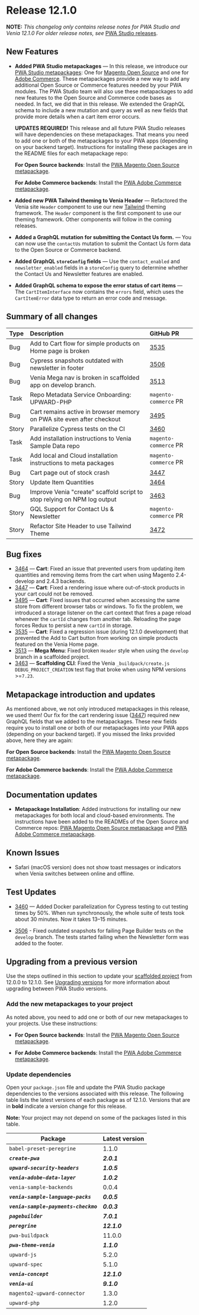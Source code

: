 # Release 12.1.0

**NOTE:**
_This changelog only contains release notes for PWA Studio and Venia 12.1.0_
_For older release notes, see_ [PWA Studio releases][].

## New Features

-  **Added PWA Studio metapackages** — In this release, we introduce our [PWA Studio metapackages][]: One for [Magento Open Source][] and one for [Adobe Commerce][]. These metapackages provide a new way to add any additional Open Source or Commerce features needed by your PWA modules. The PWA Studio team will also use these metapackages to add new features to the Open Source and Commerce code bases as needed. In fact, we did that in this release. We extended the GraphQL schema to include a new mutation and query as well as new fields that provide more details when a cart item error occurs.

    **UPDATES REQUIRED!** This release and all future PWA Studio releases will have dependencies on these metapackages. That means you need to add one or both of the metapackages to your PWA apps (depending on your backend target). Instructions for installing these packages are in the README files for each metapackage repo:

    **For Open Source backends**: Install the [PWA Magento Open Source metapackage][].

    **For Adobe Commerce backends**: Install the [PWA Adobe Commerce metapackage][].

-  **Added new PWA Tailwind theming to Venia Header** — Refactored the Venia site `Header` component to use our new [Tailwind](https://tailwindcss.com/) theming framework. The `Header` component is the first component to use our theming framework. Other components will follow in the coming releases.

-  **Added a GraphQL mutation for submitting the Contact Us form.** — You can now use the `contactUs` mutation to submit the Contact Us form data to the Open Source or Commerce backend.

-  **Added GraphQL `storeConfig` fields** — Use the `contact_enabled` and `newsletter_enabled` fields in a `storeConfig` query to determine whether the Contact Us and Newsletter features are enabled.

-  **Added GraphQL schema to expose the error status of cart items** — The `CartItemInterface` now contains the `errors` field, which uses the `CartItemError` data type to return an error code and message.

## Summary of all changes
| Type  | Description                                                                             | GitHub PR             |
| :---- | :-------------------------------------------------------------------------------------- | :-------------------- |
| Bug   | <!--PWA-2364-->Add to Cart flow for simple products on Home page is broken              | [3535][]              |
| Bug   | <!--PWA-2287-->Cypress snapshots outdated with newsletter in footer                     | [3506][]              |
| Bug   | <!--PWA-2286-->Venia Mega nav is broken in scaffolded app on develop branch.            | [3513][]              |
| Task  | <!--PWA-2251-->Repo Metadata Service Onboarding: UPWARD-PHP                             | `magento-commerce` PR |
| Bug   | <!--PWA-2190-->Cart remains active in browser memory on PWA site even after checkout    | [3495][]              |
| Story | <!--PWA-2154-->Parallelize Cypress tests on the CI                                      | [3460][]              |
| Task  | <!--PWA-2141-->Add installation instructions to Venia Sample Data repo                  | `magento-commerce` PR |
| Task  | <!--PWA-2140-->Add local and Cloud installation instructions to meta packages           | `magento-commerce` PR |
| Bug   | <!--PWA-2133-->Cart page out of stock crash                                             | [3447][]              |
| Story | <!--PWA-2132-->Update Item Quantities                                                   | [3464][]              |
| Bug   | <!--PWA-2131-->Improve Venia "create" scaffold script to stop relying on NPM log output | [3463][]              |
| Story | <!--PWA-2004-->GQL Support for Contact Us & Newsletter                                  | `magento-commerce` PR |
| Story | <!--PWA-1885-->Refactor Site Header to use Tailwind Theme                               | [3472][]              |

## Bug fixes

-  [3464][] — **Cart**: Fixed an issue that prevented users from updating item quantities and removing items from the cart when using Magento 2.4-develop and 2.4.3 backends.
-  [3447][] — **Cart**: Fixed a rendering issue where out-of-stock products in your cart could not be removed.
-  [3495][] — **Cart**: Fixed issues that occurred when accessing the same store from different browser tabs or windows. To fix the problem, we introduced a storage listener on the cart context that fires a page reload whenever the `cartId` changes from another tab. Reloading the page forces Redux to persist a new `cartId` in storage.
-  [3535][] — **Cart**: Fixed a regression issue (during 12.1.0 development) that prevented the Add to Cart button from working on simple products featured on the Venia Home page.
-  [3513][] — **Mega Menu**: Fixed broken `Header` style when using the `develop` branch in a scaffolded project.
-  [3463][] — **Scaffolding CLI**: Fixed the Venia `_buildpack/create.js` `DEBUG_PROJECT_CREATION` test flag that broke when using NPM versions >=`7.23`.

## Metapackage introduction and updates

As mentioned above, we not only introduced metapackages in this release, we used them! Our fix for the cart rendering issue ([3447][]) required new GraphQL fields that we added to the metapackages. These new fields require you to install one or both of our metapackages into your PWA apps (depending on your backend target). If you missed the links provided above, here they are again:

**For Open Source backends**: Install the [PWA Magento Open Source metapackage][].

**For Adobe Commerce backends**: Install the [PWA Adobe Commerce metapackage][].

## Documentation updates

-  **Metapackage Installation**: Added instructions for installing our new metapackages for both local and cloud-based environments. The instructions have been added to the READMEs of the Open Source and Commerce repos: [PWA Magento Open Source metapackage][] and [PWA Adobe Commerce metapackage][].

## Known Issues

-  Safari (macOS version) does not show toast messages or indicators when Venia switches between online and offline.

## Test Updates

-  [3460][] — Added Docker parallelization for Cypress testing to cut testing times by 50%. When run synchronously, the whole suite of tests took about 30 minutes. Now it takes 13–15 minutes.

-  [3506][] - Fixed outdated snapshots for failing Page Builder tests on the `develop` branch. The tests started failing when the Newsletter form was added to the footer.

## Upgrading from a previous version

Use the steps outlined in this section to update your [scaffolded project][] from 12.0.0 to 12.1.0.
See [Upgrading versions][] for more information about upgrading between PWA Studio versions.

[scaffolded project]: https://magento.github.io/pwa-studio/tutorials/pwa-studio-fundamentals/project-setup/
[upgrading versions]: https://magento.github.io/pwa-studio/technologies/upgrading-versions/

### Add the new metapackages to your project

As noted above, you need to add one or both of our new metapackages to your projects. Use these instructions:

-  **For Open Source backends**: Install the [PWA Magento Open Source metapackage][].

-  **For Adobe Commerce backends**: Install the [PWA Adobe Commerce metapackage][].

### Update dependencies

Open your `package.json` file and update the PWA Studio package dependencies to the versions associated with this release.
The following table lists the latest versions of each package as of 12.1.0.
Versions that are in **bold** indicate a version change for this release.

**Note:**
Your project may not depend on some of the packages listed in this table.

| Package                               | Latest version |
| ------------------------------------- | -------------- |
| `babel-preset-peregrine`              | 1.1.0          |
| **_`create-pwa`_**                    | _**2.0.1**_    |
| **_`upward-security-headers`_**       | _**1.0.5**_    |
| **_`venia-adobe-data-layer`_**        | _**1.0.2**_    |
| `venia-sample-backends`               | 0.0.4          |
| **_`venia-sample-language-packs`_**   | _**0.0.5**_    |
| **_`venia-sample-payments-checkmo`_** | _**0.0.3**_    |
| **_`pagebuilder`_**                   | _**7.0.1**_    |
| **_`peregrine`_**                     | _**12.1.0**_   |
| `pwa-buildpack`                       | 11.0.0         |
| **_`pwa-theme-venia`_**               | _**1.1.0**_    |
| `upward-js`                           | 5.2.0          |
| `upward-spec`                         | 5.1.0          |
| **_`venia-concept`_**                 | _**12.1.0**_   |
| **_`venia-ui`_**                      | _**9.1.0**_    |
| `magento2-upward-connector`           | 1.3.0          |
| `upward-php`                          | 1.2.0          |

<!-- [PWA-2364]: https://jira.corp.magento.com/browse/PWA-2364
[PWA-2287]: https://jira.corp.magento.com/browse/PWA-2287
[PWA-2286]: https://jira.corp.magento.com/browse/PWA-2286
[PWA-2251]: https://jira.corp.magento.com/browse/PWA-2251
[PWA-2190]: https://jira.corp.magento.com/browse/PWA-2190
[PWA-2154]: https://jira.corp.magento.com/browse/PWA-2154
[PWA-2151]: https://jira.corp.magento.com/browse/PWA-2151
[PWA-2141]: https://jira.corp.magento.com/browse/PWA-2141
[PWA-2140]: https://jira.corp.magento.com/browse/PWA-2140
[PWA-2133]: https://jira.corp.magento.com/browse/PWA-2133
[PWA-2132]: https://jira.corp.magento.com/browse/PWA-2132
[PWA-2131]: https://jira.corp.magento.com/browse/PWA-2131
[PWA-2106]: https://jira.corp.magento.com/browse/PWA-2106
[PWA-2004]: https://jira.corp.magento.com/browse/PWA-2004
[PWA-1885]: https://jira.corp.magento.com/browse/PWA-1885 -->

[3535]: https://github.com/magento/pwa-studio/pull/3535
[3506]: https://github.com/magento/pwa-studio/pull/3506
[3513]: https://github.com/magento/pwa-studio/pull/3513
[3495]: https://github.com/magento/pwa-studio/pull/3495
[3460]: https://github.com/magento/pwa-studio/pull/3460
[3473]: https://github.com/magento/pwa-studio/pull/3473
[3447]: https://github.com/magento/pwa-studio/pull/3447
[3464]: https://github.com/magento/pwa-studio/pull/3464
[3463]: https://github.com/magento/pwa-studio/pull/3463
[3472]: https://github.com/magento/pwa-studio/pull/3472

[PWA Studio releases]: https://github.com/magento/pwa-studio/releases

[PWA Studio metapackages]: https://developer.adobe.com/commerce/pwa-studio/metapackages/
[Magento Open Source]: https://developer.adobe.com/commerce/pwa-studio/metapackages/open-source/
[Adobe Commerce]: https://developer.adobe.com/commerce/pwa-studio/metapackages/commerce/
[PWA Magento Open Source metapackage]: https://developer.adobe.com/commerce/pwa-studio/metapackages/open-source/
[PWA Adobe Commerce metapackage]: https://developer.adobe.com/commerce/pwa-studio/metapackages/commerce/
